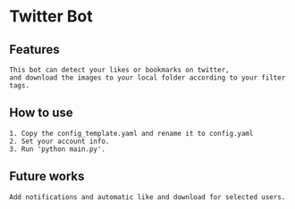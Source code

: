 # Twitter Bot

## Features
    This bot can detect your likes or bookmarks on twitter,
    and download the images to your local folder according to your filter tags.

## How to use
    1. Copy the config_template.yaml and rename it to config.yaml
    2. Set your account info.
    3. Run 'python main.py'.

## Future works
    Add notifications and automatic like and download for selected users. 